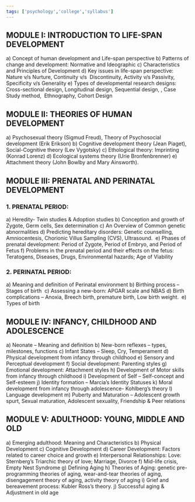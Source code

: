 ```yaml
---
tags: ['psychology','college','syllabus']
---
```



## MODULE I: INTRODUCTION TO LIFE-SPAN DEVELOPMENT
a) Concept of human development and Life-span perspective
b) Patterns of change and development: Normative and Ideographic
c) Characteristics  and Principles of Development
d) Key issues in life-span perspective: Nature v/s Nurture, Continuity v/s  Discontinuity,
Activity v/s Passivity, Specificity v/s Generality
e) Types of developmental research designs: Cross-sectional design, Longitudinal design, Sequential design, , Case Study method,  Ethnography, Cohort Design

## MODULE II: THEORIES OF HUMAN DEVELOPMENT
a) Psychosexual theory (Sigmud Freud), Theory of Psychosocial development (Erik
Erikson)
b) Cognitive development theory (Jean Piaget), Social-Cognitive theory (Lev Vygotsky)
c) Ethological theory: Imprinting (Konrad Lorenz)
d) Ecological systems theory (Urie Bronfenbrenner)
e) Attachment theory (John Bowlby and Mary Ainsworth). 

## MODULE III: PRENATAL AND PERINATAL DEVELOPMENT
### 1. PRENATAL PERIOD:  
a) Heredity- Twin studies &amp; Adoption studies
b) Conception and growth of Zygote, Germ cells, Sex determination
c) An Overview of Common genetic abnormalities
d) Predicting hereditary disorders: Genetic counselling, Amniocentesis, Chorionic Villus
Sampling (CVS), Ultrasound. 
e) Phases of prenatal development: Period of Zygote, Period of Embryo, and Period of
Fetus
f) Problems in the prenatal period and their effects on the fetus: Teratogens, Diseases,
Drugs, Environmental hazards; Age of Viability
### 2. PERINATAL PERIOD: 
a) Meaning and definition of Perinatal environment
b) Birthing process – Stages of birth 
c) Assessing a new-born: APGAR scale and NBAS
d) Birth complications – Anoxia, Breech birth, premature birth, Low birth weight. 
e) Types of birth

## MODULE IV: INFANCY, CHILDHOOD AND ADOLESCENCE 
a) Neonate – Meaning and definition
b) New-born reflexes – types, milestones, functions
c) Infant States – Sleep, Cry, Temperament
d) Physical development from infancy through childhood
e) Sensory and Perceptual development
f) Social development: Parenting styles
g) Emotional development: Attachment styles
h) Development of Motor skills from infancy through childhood
i) Development of Self – Self-concept and Self-esteem
j) Identity formation – Marcia’s Identity Statuses
k) Moral development from infancy through adolescence- Kohlberg’s theory
l) Language development
m) Puberty and Maturation – Adolescent growth spurt, Sexual maturation, Adolescent
sexuality, Friendship &amp; Peer relations

## MODULE V: ADULTHOOD: YOUNG, MIDDLE AND OLD 
a) Emerging adulthood: Meaning and Characteristics
b) Physical Development
c) Cognitive Development
d) Career Development: Factors related to career choice and growth
e) Interpersonal Relationships: Love: Sternberg’s Triarchic theory of love; Marriage,
Divorce
f) Mid-life crisis, Empty Nest Syndrome
g) Defining Aging
h) Theories of Aging: genetic pre-programming theories of aging, wear-and-tear theories
of aging, disengagement theory of aging, activity theory of aging
i) Grief and bereavement process: Kubler Ross’s theory.
j) Successful aging &amp; Adjustment in old age